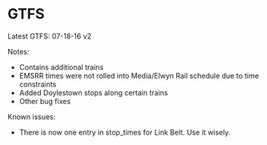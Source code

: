 # GTFS

Latest GTFS: 07-18-16 v2

Notes:
   * Contains additional trains
   * EMSRR times were not rolled into Media/Elwyn Rail schedule due to time constraints
   * Added Doylestown stops along certain trains
   * Other bug fixes

Known issues:
   * There is now one entry in stop_times for Link Belt.  Use it wisely.
